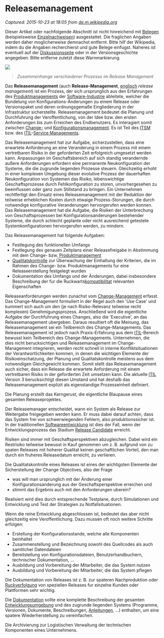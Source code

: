 # Releasemanagement

_Captured: 2015-10-23 at 18:05 from [de.m.wikipedia.org](https://de.m.wikipedia.org/wiki/Releasemanagement)_

Dieser Artikel oder nachfolgende Abschnitt ist nicht hinreichend mit [Belegen](https://de.m.wikipedia.org/wiki/Wikipedia:Belege) (beispielsweise [Einzelnachweisen](https://de.m.wikipedia.org/wiki/Hilfe:Einzelnachweise)) ausgestattet. Die fraglichen Angaben werden daher moglicherweise demnachst entfernt. Bitte hilf der Wikipedia, indem du die Angaben recherchierst und gute Belege einfugst. Naheres ist eventuell auf der [Diskussionsseite](https://de.m.wikipedia.org/wiki/Diskussion:Releasemanagement) oder in der Versionsgeschichte angegeben. Bitte entferne zuletzt diese Warnmarkierung.  

![](http://upload.wikimedia.org/wikipedia/de/8/8d/Releasemngt.jpg)

> _Zusammenhange verschiedener Prozesse im Release Management_

Das **Releasemanagement** (auch **Release-Management**, [englisch](https://de.m.wikipedia.org/wiki/Englische_Sprache) _release management_) ist ein Prozess, der sich ursprunglich aus den Erfahrungen des [Produktmanagements](https://de.m.wikipedia.org/wiki/Produktmanagement) der [Software-Industrie](https://de.m.wikipedia.org/wiki/Software-Industrie) ableitete, welcher die Bundelung von Konfigurations-Änderungen zu einem Release oder Versionspaket und deren ordnungsgemaße Eingliederung in der Infrastruktur sicherstellte. Releasemanagement bedeutet die Planung und Durchfuhrung der Veroffentlichung, von der Idee bzw. den ersten Anforderungen bis zum Erreichen des Endbenutzers. Es interagiert somit zwischen [Change-](https://de.m.wikipedia.org/wiki/%C3%84nderungswesen) und [Konfigurationsmanagement](https://de.m.wikipedia.org/wiki/Konfigurationsmanagement). Es ist Teil des [ITSM](https://de.m.wikipedia.org/wiki/ITSM) bzw. des [ITIL](https://de.m.wikipedia.org/wiki/ITIL)-[Service Managements](https://de.m.wikipedia.org/wiki/Service_Management).

Das Releasemanagement hat zur Aufgabe, sicherzustellen, dass eine erwartete Anforderung an eine Veranderung in einem Prozess mit einem vertretbaren Risiko in der geforderten Zeit erfolgreich umgesetzt werden kann. Anpassungen im Geschaftsbereich auf sich standig verandernde außere Anforderungen erfordern eine permanente Neukonfiguration der Systeme, die die zugrunde liegenden Prozesse steuern. Gleichzeitig erhoht in einer komplexen Umgebung dieser evolutive Prozess der dauerhaften Neukonfiguration von Systemen das Risiko, lebenswichtige Geschaftsprozesse durch Fehlkonfiguration zu storen, unvorhergesehen zu beeinflussen oder ganz zum Stillstand zu bringen. Ein Unternehmen rechtfertigt den Einsatz eines Releasemanagement mit der Reduktion der teilweise erheblichen Kosten durch etwaige Prozess-Storungen, die durch notwendige konfigurative Veranderungen hervorgerufen werden konnen. Das Releasemanagement hat die Aufgabe, die Risiken der Unterbrechung von Geschaftsprozessen bei Konfigurationsanderungen bestehender Systeme, die durch schlecht geplante oder nicht ausreichend getestete Systemkonfigurationen hervorgerufen werden, zu mindern.

Das Releasemanagement hat folgende Aufgaben:

  * Festlegung des funktionellen Umfangs
  * Festlegung des genauen Zeitplans einer Releasefreigabe in Abstimmung mit dem Change- bzw. [Produktmanagement](https://de.m.wikipedia.org/wiki/Produktmanagement)
  * [Qualitatskontrolle](https://de.m.wikipedia.org/wiki/Qualit%C3%A4tskontrolle) zur Überwachung der Einhaltung der Kriterien, die im Rahmen des Change- bzw. Produktmanagements fur eine Releaseerstellung festgelegt wurden
  * Dokumentation des Umfangs und der Änderungen, dabei insbesondere Beschreibung der fur die Ruckwarts[kompatibilitat](https://de.m.wikipedia.org/wiki/Kompatibilit%C3%A4t_\(Technik\)) relevanten Eigenschaften

Releaseanforderungen werden zunachst vom [Change-Management](https://de.m.wikipedia.org/wiki/Change_Management_\(ITIL\)) erfasst. Das Change-Management formuliert in der Regel auch den 'Use Case' und kummert sich auch um den (je nach Risiko-Relevanz teilweise recht komplexen) Genehmigungsprozess. Anschließend wird die eigentliche Aufgabe der Durchfuhrung eines Changes, also die 'Executive', an das Releasemanagement ubergeben. Daraus resultiert oft die Meinung, das Releasemanagement sei ein Teilbereich des Change-Managements. Das Releasemanagement ist jedoch nach Praxis-Erfahrung aus dem [ITIL](https://de.m.wikipedia.org/wiki/ITIL)-Bereich bewusst kein Teilbereich des Change-Managements. Unternehmen, die dies nicht berucksichtigen und Releasemanagement im Change-Management integrieren, werden recht schnell in interne Konfliktsituationen der Verantwortlichkeiten kommen, in denen die wichtigen Elemente der Risikoeinschatzung, der Planung und Qualitatskontrolle meistens aus dem notwendigen Gleichgewicht kommen. Somit stellt das Releasemanagement auch sicher, dass ein Release die erwartete Anforderung mit einem vertretbaren Risiko in der geforderten Zeit umsetzen kann. Die aktuelle [ITIL](https://de.m.wikipedia.org/wiki/ITIL) Version 3 berucksichtigt diesen Umstand und hat deshalb das Releasemanagement explizit als eigenstandige Prozesseinheit definiert.

Die Planung erstellt das Kerngerust, die eigentliche Blaupause eines gesamten Releaseprojektes.

Der Releasemanager entscheidet, wann ein System als Release zur Weitergabe freigegeben werden kann. Er muss dabei darauf achten, dass das System frei von schwerwiegenden Fehlern, also produktionssicher ist. In der traditionellen [Softwareentwicklung](https://de.m.wikipedia.org/wiki/Entwicklungsstadium_\(Software\)) ist dies der Fall, wenn der Entwicklungsprozess das Stadium [Release Candidate](https://de.m.wikipedia.org/wiki/Entwicklungsstadium_\(Software\)) erreicht.

Risiken sind immer mit Geschaftsperspektiven abzugleichen. Dabei wird ein Restrisiko teilweise bewusst in Kauf genommen um z. B. aufgrund von zu spaten Releases mit hoherer Qualitat keinen geschaftlichen Vorteil, den man durch ein fruheres Releasedatum erreicht, zu verlieren.

Die Qualitatskontrolle eines Releases ist eines der wichtigsten Elemente der Sicherstellung der Change Objectives, also der Frage

  * was will man ursprunglich mit der Änderung einer Konfigurationsanderung aus der Geschaftsperspektive erreichen und
  * stimmt das Ergebnis auch mit den Anforderungen uberein?

Realisiert wird dies durch entsprechende Testplane, durch Simulationen und Entwicklung und Test der Strategien zu Notfallsituationen.

Wenn die reine Entwicklung abgeschlossen ist, bedeutet das aber nicht gleichzeitig eine Veroffentlichung. Dazu mussen oft noch weitere Schritte erfolgen:

  * Erstellung der Konfigurationsstande, welche alle Komponenten beinhaltet
  * Zusammenstellung und Bezeichnung sowohl des Quellcodes als auch samtlicher Datendateien
  * Bereitstellung von Konfigurationsdateien, Benutzerhandbuchern, technischer Dokumentation, ...
  * Ausbildung und Vorbereitung der Mitarbeiter, die das System nutzen
  * Ausbildung und Vorbereitung der Mitarbeiter, die das System pflegen

Die Dokumentation von Releases ist z. B. zur spateren Nachproduktion oder [Ruckverfolgung](https://de.m.wikipedia.org/wiki/R%C3%BCckverfolgbarkeit_\(Anforderungsmanagement\)) von speziellen Releases fur einzelne Kunden oder Plattformen sehr wichtig.

Die [Dokumentation](https://de.m.wikipedia.org/wiki/Dokumentation) sollte eine komplette Beschreibung der gesamten [Entwicklungsumgebung](https://de.m.wikipedia.org/wiki/Entwicklungsumgebung) und des zugrunde liegenden Systems (Programme, Versionen, Dokumente, Beschreibungen, [Anleitungen](https://de.m.wikipedia.org/wiki/Anleitung), ...) enthalten, um eine spatere Wiederherstellung zu vereinfachen.

Die Archivierung zur Logistischen Verwaltung der technischen Komponenten eines Unternehmens.

